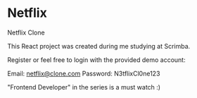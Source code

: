 # Netflix
 Netflix Clone

This React project was created during me studying at Scrimba.

Register or feel free to login with the provided demo account:

Email: netflix@clone.com
Password: N3tflixCl0ne123

"Frontend Developer" in the series is a must watch :)

